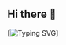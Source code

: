## Hi there 👋

[![Typing SVG](https://readme-typing-svg.herokuapp.com?color=%42aaff&lines=Nays06+Developer)]
